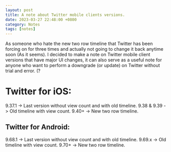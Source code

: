 ```yaml
---
layout: post
title: A note about Twitter mobile clients versions.
date: 2023-03-27 22:48:00 +0800
category: Notes
tags: [notes]
---
```

As someone who hate the new two row timeline that Twitter has been forcing on for three times and actually not going to change it back anytime soon (As it seems). I decided to make a note on Twitter mobile client versions that have major UI changes, it can also serve as a useful note for anyone who want to perform a downgrade (or update) on Twitter without trial and error. (?

# Twitter for iOS:

9.37.1 -> Last version without view count and with old timeline.
9.38 & 9.39 -> Old timeline with view count.
9.40+ -> New two row timeline.

## Twitter for Android:

9.68.1 -> Last version without view count and with old timeline.
9.69.x -> Old timeline with view count.
9.70+ -> New two row timeline.